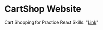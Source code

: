 # CartShop Website 
Cart Shopping for Practice React Skills.
"[Link](https://github.com/rinouba/cart-shopping-odin-project)"
